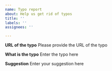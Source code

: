 ```yaml
---
name: Typo report
about: Help us get rid of typos
title: ''
labels: ''
assignees: ''

---
```


**URL of the typo**
Please provide the URL of the typo

**What is the typo**
Enter the typo here

**Suggestion**
Enter your suggestion here
